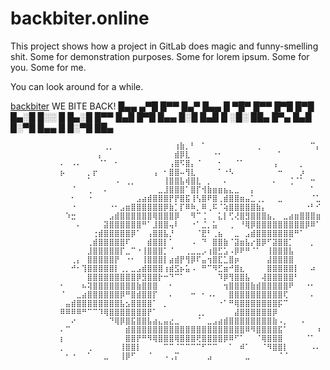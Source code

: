# backbiter.online

This project shows how a project in GitLab does magic and funny-smelling shit. 
Some for demonstration purposes. 
Some for lorem ipsum.
Some for you.
Some for me.

You can look around for a while. 

[backbiter](https://gitlab.com/ungtb10d/backbiter)
         WE BITE BACK!
         █▄▄ ▄▀█ █▀▀ █▄▀ █▄▄ █ ▀█▀ █▀▀ █▀█  █▀█ █▄░█ █░░ █ █▄░█ █▀▀
         █▄█ █▀█ █▄▄ █░█ █▄█ █ ░█░ ██▄ █▀▄  █▄█ █░▀█ █▄▄ █ █░▀█ ██▄
         
               
               ⠀⠀⠀⠀⠀⠀⠀⠀⢀⡀⠀⠀⠀⠀⠀⠀⠀⠀⠀⠀⠀⢰⣷⡀⠃⠀⠁⠀⠀⠀⠀⠀⠀⠀⠀⠀⢀⠀⠀⠀⠀⠀⠀⠀⠀⠀⠉⡄
               ⠀⠀⠀⠀⠀⠀⠀⡄⠀⠀⠀⠀⠀⠀⠀⠀⠀⠀⠀⠀⠀⣾⡿⣇⠀⠀⠀⠀⠐⠂⠀⠀⠀⠀⠀⠀⠀⠀⠀⠀⠁⠀⠀⠀⠀⠀⠀⠀
               ⠄⠀⠠⠄⠀⠀⠀⠈⠁⠀⠂⠀⠀⠀⠀⠀⠀⠀⠀⠀⢠⣿⠫⣿⡄⠈⠀⠀⠀⠂⠀⠀⠈⠁⠀⠀⠀⠀⠀⢠⠀⠀⠀⠀⡀⠀⠀⠀
               ⡦⠀⠀⠀⠀⡀⡖⠀⠀⠀⠀⠀⠀⠀⠀⠀⠀⢠⠀⠂⣿⣿⠤⢻⣇⠀⠀⠀⠀⠁⠐⠣⠀⠀⠀⠀⠀⠀⠀⠀⠒⠀⠀⠀⡰⠀⠀⠀
               ⠀⠀⠀⠀⠀⠁⠀⠀⠀⠀⠠⠀⢀⡀⠀⠀⠀⠀⠀⢸⣿⣿⣧⢾⣿⣇⠀⡀⠀⠀⠄⠀⠀⠀⠀⠀⠀⠀⠀⠄⠀⠀⢈⠈⠁⠀⠒⠀
               ⠀⠀⠈⠀⠀⢀⠀⠀⠄⠀⠀⠀⠀⠀⠀⠀⠀⠀⣀⣸⣿⣿⣿⠁⣿⡏⢺⣷⣶⣶⣦⣄⣀⠀⠀⡄⠀⠀⠀⠀⠀⠀⠀⠀⠀⠀⠁⠀
               ⠀⠀⠂⠀⠀⠐⠀⠀⠀⠀⠀⠀⠀⠀⣠⣴⣾⣿⣿⣿⡟⡟⣿⣯⢸⢣⣿⠟⣿⢀⣾⣿⣿⣶⣤⣁⢀⡀⠀⠀⣀⠀⠀⠀⠀⠀⠈⣁
               ⠀⠀⠐⠀⠀⠀⠀⠀⠀⠐⠂⣠⣶⣿⣿⣿⣿⣿⣿⡿⣷⡁⡏⠿⠷⡀⠿⢀⠯⠈⢵⣿⣿⣿⣿⣿⣷⡄⠀⠀⠀⠀⠀⠀⠀⠐⠃⠊
               ⠀⠱⣒⠀⠀⠀⠀⠀⠀⣠⣾⣿⣿⣿⣿⣿⣿⢿⣿⣿⣿⡿⠀⠀⠻⠉⢈⠀⠀⣅⡇⢋⢜⣿⣻⣿⣿⣿⣦⡀⠀⣀⣴⣶⣿⣿⣿⣶
               ⠀⠀⠀⠄⠀⠀⠀⠀⣽⣿⣿⣿⣿⣿⣿⠛⠁⣸⣿⣿⢤⠇⠀⠀⠐⠁⣈⡀⣥⠀⠀⢀⠀⠘⢿⡿⣿⣿⣿⣿⣿⣿⣿⣿⣿⡿⠿⠁
               ⠀⠀⠀⠀⠀⠀⢐⣾⣿⣿⣿⣿⣿⡿⠁⠀⢠⣿⣿⣧⡘⠀⠀⠀⠀⠈⣟⠃⢀⣦⠀⠀⣀⠀⣠⣾⣿⣿⣿⣿⣿⣿⣿⠛⠁⠀⠀⠀
               ⠀⠀⠀⠀⠀⢀⣾⣿⣿⣿⣿⣿⠏⠀⠀⠀⣾⣿⣿⡇⠁⠀⠀⠀⠠⠀⠙⠀⣿⣿⣷⠈⣽⣶⣧⡔⣿⡿⠋⣽⣿⣿⡁⠀⠀⠀⡀⠀
               ⠀⠀⠀⠀⠀⣸⣿⣿⣿⣿⣿⡏⣀⠉⠐⢸⣿⣿⣿⡁⠈⠀⠀⢀⣀⣀⡠⢰⣿⣋⣡⠠⡿⠟⠛⠈⠁⠀⢸⣿⣿⣿⣧⠀⠀⠀⠀⠀
               ⠀⠀⢀⡄⠀⣿⣿⣿⣿⣿⡟⠀⠐⠂⠀⢸⣿⣿⣿⡇⣴⣾⡟⢻⡿⠏⣤⢲⣿⣏⣁⣿⡶⠀⠀⠀⠀⠀⣼⣿⣿⣿⣿⠀⠀⠀⠀⠀
               ⠀⠀⠚⠂⢹⣿⣿⣿⣿⣿⡇⢀⡀⣀⣠⣾⣿⣿⣿⢰⣾⣫⡦⣥⠠⠀⠛⠉⠻⣋⣶⠚⣿⣆⠀⠀⠀⠀⣿⣿⣿⣿⣿⡇⠀⠀⠴⠀
               ⠀⠀⠀⠀⠀⣿⣿⣿⣿⣿⣿⣿⣿⣿⡿⣻⣿⣿⡗⠒⠙⠉⠁⠀⠀⠀⠀⠀⠀⠹⡿⢻⣿⣿⣧⠀⠀⢼⣿⣿⣿⣿⣿⠃⠀⠀⠀⠀
               ⠂⠀⠀⠀⠦⢽⣿⣿⣿⣿⣿⣿⣿⣿⣷⣿⣿⣿⠀⠀⠂⠀⠀⠀⠀⠀⠀⠀⠀⠀⢲⣿⣿⣿⣿⣷⣾⣿⣿⣿⣿⣿⠟⠀⠀⠐⠂⠀
               ⠈⠀⠀⣀⣴⣿⣿⣿⣿⣿⣿⡿⠛⣿⣾⣿⣿⡏⠀⠀⠄⠀⠀⠀⠒⠀⠂⠠⠄⠀⠀⣿⣿⣿⣿⣿⣿⣿⣿⣿⣿⢏⠀⠀⠀⠀⠄⠀
               ⠀⣤⣾⣿⣿⣿⣿⣿⣿⣿⣿⣧⣢⣿⣿⣿⣿⠁⠀⡀⠀⠀⠀⠀⠀⠀⠀⠀⠀⠐⠁⠛⢿⣿⣿⣿⣿⣿⣿⣿⡯⠉⠀⠀⠀⠀⠀⠀
               ⠿⠿⠿⠿⠛⠉⠉⠹⢿⣿⣿⣿⣿⣿⣿⣿⡟⠁⠀⠀⠀⠀⠀⠀⠀⢀⡀⠀⠀⠀⠀⠀⣼⣿⣿⣿⣿⣿⣿⡿⠀⠀⠀⠀⠀⠀⠀⠀
               ⠀⠀⠔⠀⠀⠀⠀⠀⠀⠙⢿⡿⣿⣯⣿⣿⣧⣴⣄⣤⣔⣀⠀⠀⠀⠈⠀⣀⣠⣴⣾⣿⣿⣿⣿⣿⣿⣿⣿⣷⠠⡀⠀⠀⠠⠀⠀⠀
               ⠄⠉⠀⠀⠀⠀⠀⠀⠀⠀⠀⠀⣾⣿⣿⣿⣿⣿⣿⣿⣿⣿⣿⣿⣿⣿⣿⣿⣿⣿⣿⣿⣿⣿⠿⠻⣿⣿⣿⣿⣯⠁⠀⠀⠀⠀⠀⠰
               ⡆⠀⠀⠀⠀⠀⠀⠀⠀⠀⠀⠀⣿⣿⡟⠛⠻⢿⣿⣿⣿⢿⣿⣿⣿⢟⣿⣿⣿⣿⡿⠿⠋⠁⠀⠀⠈⢿⣿⣿⣿⠀⠀⠀⠀⠈⠁⠀
               ⡀⠀⠀⠀⠀⢀⠀⠀⠀⠀⠀⢸⣿⣿⡇⠀⠀⠀⠀⠉⠉⠈⠉⠉⠉⠉⠋⠉⠉⠀⠀⠁⠀⠾⠁⠀⠀⠈⠻⣿⣿⡇⠀⠀⠀⠀⠠⠄
               ⠀⠂⠐⠀⠀⠁⠀⠀⣀⠀⠀⢸⡿⠋⠀⠀⠈⠀⠀⠠⢀⡍⠀⠀⠀⠀⠀⣠⠀⠀⠀⠀⠀⠀⣀⠀⠀⠀⠀⠀⠈⠈⠀⠀⠀⠀⠀⠀
